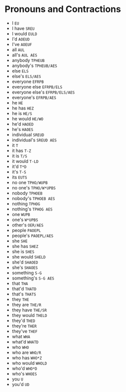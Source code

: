 # Pronouns and Contractions

* I `EU`
* I have `SREU`
* I would `EULD`
* I'd `AOEUD`
* I've `AOEUF`
* all `AUL`
* all's `AUL AES`
* anybody `TPHEUB`
* anybody's `TPHEUB/AES`
* else `ELS`
* else's `ELS/AES`
* everyone `EFRPB`
* everyone else `EFRPB/ELS`
* everyone else's `EFRPB/ELS/AES`
* everyone's `EFRPB/AES`
* he `HE`
* he has `HEZ`
* he is `HE/S`
* he would `HE/WO`
* he'd `HAOED`
* he's `HAOES`
* individual `SREUD`
* individual's `SREUD AES`
* it `T`
* it has `T-Z`
* it is `T/S`
* it would `T-LD`
* it'd `T*D`
* it's `T-S`
* its `EUTS`
* no one `TPHO/WUPB`
* no one's `TPHO/W*UPBS`
* nobody `TPHOEB`
* nobody's `TPHOEB AES`
* nothing `TPHOG`
* nothing's `TPHOG AES`
* one `WUPB`
* one's `W*UPBS`
* other's `OER/AES`
* people `PAOEPL`
* people's `PAOEPL/AES`
* she `SHE`
* she has `SHEZ`
* she is `SHES`
* she would `SHELD`
* she'd `SHAOED`
* she's `SHAOES`
* something `S-G`
* something's `S-G AES`
* that `THA`
* that'd `THATD`
* that's `THATS`
* they `THE`
* they are `THE/R`
* they have `THE/SR`
* they would `THELD`
* they'd `THED`
* they're `THER`
* they've `THEF`
* what `WHA`
* what'd `WHATD`
* who `WHO`
* who are `WHO/R`
* who has `WHO*Z`
* who would `WHOLD`
* who'd `WHO*D`
* who's `WHOES`
* you `U`
* you'd `UD`
